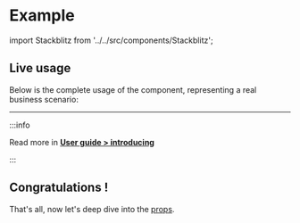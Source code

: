 # Example

import Stackblitz from '../../src/components/Stackblitz';

## Live usage

Below is the complete usage of the component, representing a real business scenario:

---

:::info

Read more in [**User guide > introducing**](/docs/intro/introducing)

:::

<Stackblitz id="hyperse-track" />

## Congratulations !

That's all, now let's deep dive into the [props](/docs/api/base-adapter).
